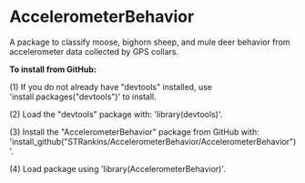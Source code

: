 # AccelerometerBehavior
A package to classify moose, bighorn sheep, and mule deer behavior from accelerometer data collected by GPS collars.

**To install from GitHub:**

(1) If you do not already have "devtools" installed, use 'install.packages("devtools")' to install.

(2) Load the "devtools" package with: 'library(devtools)'.

(3) Install the "AccelerometerBehavior" package from GitHub with: 'install_github("STRankins/AccelerometerBehavior/AccelerometerBehavior")'.

(4) Load package using 'library(AccelerometerBehavior)'.

